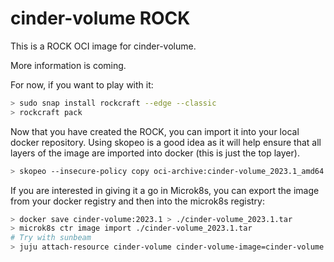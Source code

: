 # cinder-volume ROCK

This is a ROCK OCI image for cinder-volume.

More information is coming.

For now, if you want to play with it:

```bash
> sudo snap install rockcraft --edge --classic
> rockcraft pack
```

Now that you have created the ROCK, you can import it into
your local docker repository. Using skopeo is a good idea as
it will help ensure that all layers of the image are imported
into docker (this is just the top layer).

```bash
> skopeo --insecure-policy copy oci-archive:cinder-volume_2023.1_amd64.rock docker-daemon:cinder-volume:2023.1
```

If you are interested in giving it a go in Microk8s, you can
export the image from your docker registry and then into the
microk8s registry:

```bash
> docker save cinder-volume:2023.1 > ./cinder-volume_2023.1.tar
> microk8s ctr image import ./cinder-volume_2023.1.tar
# Try with sunbeam
> juju attach-resource cinder-volume cinder-volume-image=cinder-volume:2023.1
```
